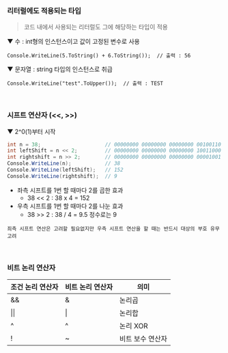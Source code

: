 ### 리터럴에도 적용되는 타입
> 코드 내에서 사용되는 리터럴도 그에 해당하는 타입이 적용

▼ 수 : int형의 인스턴스이고 값이 고정된 변수로 사용
````
Console.WriteLine(5.ToString() + 6.ToString());  // 출력 : 56
````
▼ 문자열 : string 타입의 인스턴스로 취급
````
Console.WriteLine("test".ToUpper());  // 출력 : TEST
````
<br>

### 시프트 연산자 (<<, >>)
▼ 2^0(1)부터 시작
````csharp
int n = 38;                     // 00000000 00000000 00000000 00100110
int leftShift = n << 2;         // 00000000 00000000 00000000 10011000
int rightshift = n >> 2;        // 00000000 00000000 00000000 00001001
Console.WriteLine(n);           // 38
Console.WriteLine(leftShift);   // 152
Console.WriteLine(rightshift);  // 9
````
- 좌측 시프트를 1번 할 때마다 2를 곱한 효과
  - 38 << 2 : 38 x 4 = 152
- 우측 시프트를 1번 할 때마다 2를 나눈 효과
  - 38 >> 2 : 38 / 4 = 9.5 정수로는 9

````
죄측 시프트 연산은 고려할 필요없지만 우측 시프트 연산을 할 때는 반드시 대상의 부호 유무 고려
````
<br>

### 비트 논리 연산자
|조건 논리 연산자|비트 논리 연산자|의미|
|---|---|---|
|&&|&|논리곱|
|&#124;&#124;|&#124;|논리합|
|^|^|논리 XOR|
|!|~|비트 보수 연산자|


<br>
